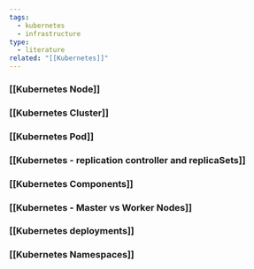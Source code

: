 ```yaml
---
tags:
  - kubernetes
  - infrastructure
type:
  - literature
related: "[[Kubernetes]]"
---
```


### [[Kubernetes Node]]

### [[Kubernetes Cluster]] 

### [[Kubernetes Pod]]

### [[Kubernetes - replication controller and replicaSets]]

### [[Kubernetes Components]]

### [[Kubernetes - Master vs Worker Nodes]]

### [[Kubernetes deployments]]

### [[Kubernetes Namespaces]]
